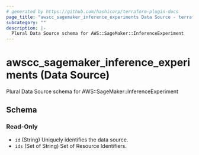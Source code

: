 ```yaml
---
# generated by https://github.com/hashicorp/terraform-plugin-docs
page_title: "awscc_sagemaker_inference_experiments Data Source - terraform-provider-awscc"
subcategory: ""
description: |-
  Plural Data Source schema for AWS::SageMaker::InferenceExperiment
---
```


# awscc_sagemaker_inference_experiments (Data Source)

Plural Data Source schema for AWS::SageMaker::InferenceExperiment



<!-- schema generated by tfplugindocs -->
## Schema

### Read-Only

- `id` (String) Uniquely identifies the data source.
- `ids` (Set of String) Set of Resource Identifiers.


